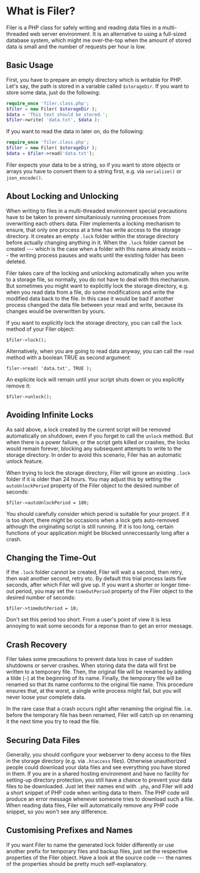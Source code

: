 # What is Filer?

Filer is a PHP class for safely writing and reading data files in a
multi-threaded web server environment. It is an alternative to using a
full-sized database system, which might me over-the-top when the amount of
stored data is small and the number of requests per hour is low.


## Basic Usage

First, you have to prepare an empty directory which is writable for PHP. Let's
say, the path is stored in a variable called `$storageDir`. If you want to store
some data, just do the following:

```php
require_once 'filer.class.php';
$filer = new Filer( $storageDir );
$data = 'This text should be stored.';
$filer->write( 'data.txt', $data );
```

If you want to read the data in later on, do the following:

```php
require_once 'filer.class.php';
$filer = new Filer( $storageDir );
$data = $filer->read('data.txt');
```

Filer expects your data to be a string, so if you want to store objects or
arrays you have to convert them to a string first, e.g. via `serialize()` or
`json_encode()`.


## About Locking and Unlocking

When writing to files in a multi-threaded environment special precautions have
to be taken to prevent simultaniously running processes from overwriting each
others data. Filer implements a locking mechanism to ensure, that only one
process at a time has write access to the storage directory. It creates an empty
`.lock` folder within the storage directory before actually changing anything in
it. When the `.lock` folder cannot be created --- which is the case when a
folder with this name already exists --- the writing process pauses and waits
until the existing folder has been deleted.

Filer takes care of the locking and unlocking automatically when you write to a
storage file, so normally, you do not have to deal with this mechanism. But
sometimes you might want to explicitly lock the storage directory, e.g. when you
read data from a file, do some modifications and write the modified data back to
the file. In this case it would be bad if another process changed the data file
between your read and write, because its changes would be overwritten by yours.

If you want to explicitly lock the storage directory, you can call the `lock`
method of your Filer object:

`$filer->lock();`

Alternatively, when you are going to read data anyway, you can call the `read`
method with a boolean TRUE as second argument:

`filer->read( 'data.txt', TRUE );`

An explicite lock will remain until your script shuts down or you explicitly
remove it:

`$filer->unlock();`


## Avoiding Infinite Locks

As said above, a lock created by the current script will be removed
automatically on shutdown, even if you forget to call the `unlock` method. But
when there is a power failure, or the script gets killed or crashes, the locks
would remain forever, blocking any subsequent attempts to write to the storage
directory. In order to avoid this scenario, Filer has an automatic unlock
feature. 

When trying to lock the storage directory, Filer will ignore an existing `.lock`
folder if it is older than 24 hours. You may adjust this by setting the
`autoUnlockPeriod` property of the Filer object to the desired number of
seconds:

`$filer->autoUnlockPeriod = 180;`

You should carefully consider which period is suitable for your project. If it
is too short, there might be occasions when a lock gets auto-removed although
the originating script is still running. If it is too long, certain functions of
your application might be blocked unneccessarily long after a crash. 


## Changing the Time-Out

If the `.lock` folder cannot be created, Filer will wait a second, then retry,
then wait another second, retry etc. By default this trial process lasts five
seconds, after which Filer will give up. If you want a shorter or longer
time-out period, you may set the `timeOutPeriod` property of the Filer object to
the desired number of seconds:

`$filer->timeOutPeriod = 10;`

Don't set this period too short. From a user's point of view it is less annoying
to wait some seconds for a reponse than to get an error message.


## Crash Recovery

Filer takes some precautions to prevent data loss in case of sudden shutdowns or
server crashes. When storing data the data will first be written to a temporary
file. Then, the original file will be renamed by adding a tilde (`~`) at the
beginning of its name. Finally, the temporary file will be renamed so that its
name conforms to the original file name. This procedure ensures that, at the
worst, a single write process might fail, but you will never loose your complete
data.

In the rare case that a crash occurs right after renaming the original file.
i.e. before the temporary file has been renamed, Filer will catch up on renaming
it the next time you try to read the file. 


## Securing Data Files

Generally, you should configure your webserver to deny access to the files in
the storage directory (e.g. via `.htaccess` files). Otherwise unauthorized
people could download your data files and see everything you have stored in
them. If you are in a shared hosting environment and have no facility for
setting-up directory protection, you still have a chance to prevent your data
files to be downloaded. Just let their names end with `.php`, and Filer will add
a short snippet of PHP code when writing data to them. The PHP code will produce
an error message whenever someone tries to download such a file. When reading
data files, Filer will automatically remove any PHP code snippet, so you won't
see any difference.


## Customising Prefixes and Names

If you want Filer to name the generated lock folder differently or use another
prefix for temporary files and backup files, just set the respective properties
of the Filer object. Have a look at the source code --- the names of the
properties should be pretty much self-explanatory.
